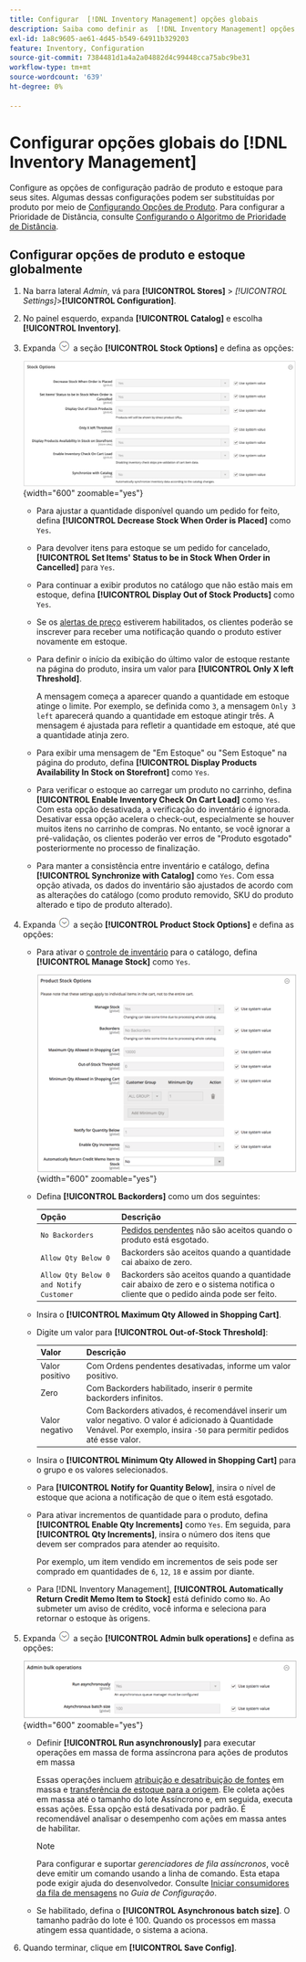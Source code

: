```yaml
---
title: Configurar  [!DNL Inventory Management] opções globais
description: Saiba como definir as  [!DNL Inventory Management] opções de configuração padrão para o produto e o estoque de seus sites.
exl-id: 1a8c9605-ae61-4d45-b549-64911b329203
feature: Inventory, Configuration
source-git-commit: 7384481d1a4a2a04882d4c99448cca75abc9be31
workflow-type: tm+mt
source-wordcount: '639'
ht-degree: 0%

---
```


# Configurar opções globais do [!DNL Inventory Management]

Configure as opções de configuração padrão de produto e estoque para seus sites. Algumas dessas configurações podem ser substituídas por produto por meio de [Configurando Opções de Produto](product-options.md). Para configurar a Prioridade de Distância, consulte [Configurando o Algoritmo de Prioridade de Distância](distance-priority-algorithm.md).

## Configurar opções de produto e estoque globalmente

1. Na barra lateral _Admin_, vá para **[!UICONTROL Stores]** > _[!UICONTROL Settings]_>**[!UICONTROL Configuration]**.

1. No painel esquerdo, expanda **[!UICONTROL Catalog]** e escolha **[!UICONTROL Inventory]**.

1. Expanda ![Seletor de expansão](../assets/icon-display-expand.png) a seção **[!UICONTROL Stock Options]** e defina as opções:

   ![Opções do Stock](assets/config-catalog-inventory-stock-options.png){width="600" zoomable="yes"}

   - Para ajustar a quantidade disponível quando um pedido for feito, defina **[!UICONTROL Decrease Stock When Order is Placed]** como `Yes`.

   - Para devolver itens para estoque se um pedido for cancelado, **[!UICONTROL Set Items' Status to be in Stock When Order in Cancelled]** para `Yes`.

   - Para continuar a exibir produtos no catálogo que não estão mais em estoque, defina **[!UICONTROL Display Out of Stock Products]** como `Yes`.

   - Se os [alertas de preço](alert-setup.md) estiverem habilitados, os clientes poderão se inscrever para receber uma notificação quando o produto estiver novamente em estoque.

   - Para definir o início da exibição do último valor de estoque restante na página do produto, insira um valor para **[!UICONTROL Only X left Threshold]**.

     A mensagem começa a aparecer quando a quantidade em estoque atinge o limite. Por exemplo, se definida como `3`, a mensagem `Only 3 left` aparecerá quando a quantidade em estoque atingir três. A mensagem é ajustada para refletir a quantidade em estoque, até que a quantidade atinja zero.

   - Para exibir uma mensagem de &quot;Em Estoque&quot; ou &quot;Sem Estoque&quot; na página do produto, defina **[!UICONTROL Display Products Availability In Stock on Storefront]** como `Yes`.

   - Para verificar o estoque ao carregar um produto no carrinho, defina **[!UICONTROL Enable Inventory Check On Cart Load]** como `Yes`. Com esta opção desativada, a verificação do inventário é ignorada. Desativar essa opção acelera o check-out, especialmente se houver muitos itens no carrinho de compras. No entanto, se você ignorar a pré-validação, os clientes poderão ver erros de &quot;Produto esgotado&quot; posteriormente no processo de finalização.

   - Para manter a consistência entre inventário e catálogo, defina **[!UICONTROL Synchronize with Catalog]** como `Yes`. Com essa opção ativada, os dados do inventário são ajustados de acordo com as alterações do catálogo (como produto removido, SKU do produto alterado e tipo de produto alterado).

1. Expanda ![Seletor de expansão](../assets/icon-display-expand.png) a seção **[!UICONTROL Product Stock Options]** e defina as opções:

   - Para ativar o [controle de inventário](enable.md) para o catálogo, defina **[!UICONTROL Manage Stock]** como `Yes`.

     ![Opções de Estoque de Produtos](assets/config-catalog-inventory-product-stock-options.png){width="600" zoomable="yes"}

   - Defina **[!UICONTROL Backorders]** como um dos seguintes:

     | Opção | Descrição |
     | ----- | ----- |
     | `No Backorders` | [Pedidos pendentes](backorders.md) não são aceitos quando o produto está esgotado. |
     | `Allow Qty Below 0` | Backorders são aceitos quando a quantidade cai abaixo de zero. |
     | `Allow Qty Below 0 and Notify Customer` | Backorders são aceitos quando a quantidade cair abaixo de zero e o sistema notifica o cliente que o pedido ainda pode ser feito. |

   - Insira o **[!UICONTROL Maximum Qty Allowed in Shopping Cart]**.

   - Digite um valor para **[!UICONTROL Out-of-Stock Threshold]**:

     | Valor | Descrição |
     | ----- |-----|
     | Valor positivo | Com Ordens pendentes desativadas, informe um valor positivo. |
     | Zero | Com Backorders habilitado, inserir `0` permite backorders infinitos. |
     | Valor negativo | Com Backorders ativados, é recomendável inserir um valor negativo. O valor é adicionado à Quantidade Venável. Por exemplo, insira `-50` para permitir pedidos até esse valor. |

   - Insira o **[!UICONTROL Minimum Qty Allowed in Shopping Cart]** para o grupo e os valores selecionados.

   - Para **[!UICONTROL Notify for Quantity Below]**, insira o nível de estoque que aciona a notificação de que o item está esgotado.

   - Para ativar incrementos de quantidade para o produto, defina **[!UICONTROL Enable Qty Increments]** como `Yes`. Em seguida, para **[!UICONTROL Qty Increments]**, insira o número dos itens que devem ser comprados para atender ao requisito.

     Por exemplo, um item vendido em incrementos de seis pode ser comprado em quantidades de `6`, `12`, `18` e assim por diante.

   - Para [!DNL Inventory Management], **[!UICONTROL Automatically Return Credit Memo Item to Stock]** está definido como `No`. Ao submeter um aviso de crédito, você informa e seleciona para retornar o estoque às origens.

1. Expanda ![Seletor de expansão](../assets/icon-display-expand.png) a seção **[!UICONTROL Admin bulk operations]** e defina as opções:

   ![Operações em massa do administrador](assets/config-catalog-inventory-admin-bulk-operations.png){width="600" zoomable="yes"}

   - Definir **[!UICONTROL Run asynchronously]** para executar operações em massa de forma assíncrona para ações de produtos em massa

     Essas operações incluem [atribuição e desatribuição de fontes](bulk-assignment.md) em massa e [transferência de estoque para a origem](inventory-transfer.md). Ele coleta ações em massa até o tamanho do lote Assíncrono e, em seguida, executa essas ações. Essa opção está desativada por padrão. É recomendável analisar o desempenho com ações em massa antes de habilitar.

     >[!NOTE]
     >
     >Para configurar e suportar _gerenciadores de fila assíncronos_, você deve emitir um comando usando a linha de comando. Esta etapa pode exigir ajuda do desenvolvedor. Consulte [Iniciar consumidores da fila de mensagens](https://experienceleague.adobe.com/docs/commerce-operations/configuration-guide/cli/start-message-queues.html) no _Guia de Configuração_.

   - Se habilitado, defina o **[!UICONTROL Asynchronous batch size]**. O tamanho padrão do lote é 100. Quando os processos em massa atingem essa quantidade, o sistema a aciona.

1. Quando terminar, clique em **[!UICONTROL Save Config]**.
